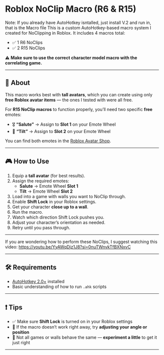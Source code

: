 # Roblox NoClip Macro (R6 & R15)

Note: If you already have AutoHotkey isntalled, just install V.2 and run in, that is the Macro file
This is a custom AutoHotkey-based macro system I created for NoClipping in Roblox. It includes 4 macros total:

- ✅ 1 R6 NoClips  
- ✅ 2 R15 NoClips  

⚠️ **Make sure to use the correct character model macro with the correlating game.**

---

## 🧠 About

This macro works best with **tall avatars**, which you can create using only **free Roblox avatar items** — the ones I tested with were all free.

For **R15 NoClip macros** to function properly, you’ll need two specific **free** emotes:

- 🎖️ **“Salute”** → Assign to **Slot 1** on your Emote Wheel  
- 🎯 **“Tilt”** → Assign to **Slot 2** on your Emote Wheel

You can find both emotes in the [Roblox Avatar Shop](https://www.roblox.com/catalog).

---

## 🎮 How to Use

1. Equip a **tall avatar** (for best results).
2. Assign the required emotes:
   - **Salute** → Emote Wheel **Slot 1**
   - **Tilt** → Emote Wheel **Slot 2**
3. Load into a game with walls you want to NoClip through.
4. Enable **Shift Lock** in your Roblox settings.
5. Get your character **close up to a wall**.
6. Run the macro.
7. Watch which direction Shift Lock pushes you.
8. Adjust your character’s orientation as needed.
9. Retry until you pass through.

---

If you are wondering how to perform these NoClips, I suggest watching this video: https://youtu.be/YyAWqDjz1J8?si=0nuTWnvkTfBXNxvC 

---

## 🛠️ Requirements

- [AutoHotkey 2.0+](https://www.autohotkey.com/) installed
- Basic understanding of how to run `.ahk` scripts

---

## ❗ Tips

- ✅ Make sure **Shift Lock** is turned on in your Roblox settings
- 🔄 If the macro doesn’t work right away, try **adjusting your angle or position**
- 🧱 Not all games or walls behave the same — **experiment a little** to get it just right

---

